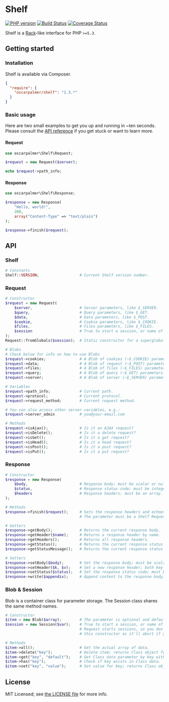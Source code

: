 # Shelf

[![PHP version](https://badge.fury.io/ph/oscarpalmer%2Fshelf.png)](http://badge.fury.io/ph/oscarpalmer%2Fshelf) [![Build Status](https://travis-ci.org/oscarpalmer/shelf.png?branch=master)](https://travis-ci.org/oscarpalmer/shelf) [![Coverage Status](https://coveralls.io/repos/oscarpalmer/shelf/badge.png?branch=master)](https://coveralls.io/r/oscarpalmer/shelf?branch=master)

Shelf is a [Rack](//rack.github.io)-like interface for PHP `>=5.3`.

## Getting started

### Installation

Shelf is available via Composer.

```json
{
  "require": {
    "oscarpalmer/shelf": "1.3.*"
  }
}
```

### Basic usage

Here are two small examples to get you up and running in ~ten seconds. Please consult the [API reference](#api) if you get stuck or want to learn more.

#### Request

```php
use oscarpalmer\Shelf\Request;

$request = new Request($server);

echo $request->path_info;
```

#### Response

```php
use oscarpalmer\Shelf\Response;

$response = new Response(
    "Hello, world!",
    200,
    array("Content-Type" => "text/plain")
);

$response->finish($request);
```

## API

### Shelf

```php
# Constants
Shelf::VERSION;                  # Current Shelf version number.
```

### Request

```php
# Constructor
$request = new Request(
    $server,                     # Server parameters, like $_SERVER.
    $query,                      # Query parameters, like $_GET.
    $data,                       # Data parameters, like $_POST.
    $cookie,                     # Cookie parameters, like $_COOKIE.
    $files,                      # Files parameters, like $_FILES.
    $session                     # True to start a session, or name of session to start.
);
Request::fromGlobals($session);  # Static constructor for a superglobal Request object.

# Blobs
# Check below for info on how to use Blobs
$request->cookies;               # A Blob of cookies (~$_COOKIE) parameters.
$request->data;                  # A Blob of request (~$_POST) parameters.
$request->files;                 # A Blob of files (~$_FILES) parameters.
$request->query;                 # A Blob of query (~$_GET) parameters.
$request->server;                # A Blob of server (~$_SERVER) parameters.

# Variables
$request->path_info;             # Current path.
$request->protocol;              # Current protocol.
$request->request_method;        # Current request method.

# You can also access other server variables, e.g.:
$request->server_admin           # you@your-email.com

# Methods
$request->isAjax();              # Is it an AJAX request?
$request->isDelete();            # Is it a delete request?
$request->isGet();               # Is it a get request?
$request->isHead();              # Is it a head request?
$request->isPost();              # Is it a post request?
$request->isPut();               # Is it a put request?
```

### Response

```php
# Constructor
$response = new Response(
    $body,                       # Response body; must be scalar or null.
    $status,                     # Response status code; must be integer.
    $headers                     # Response headers; must be an array.
);

# Methods
$response->finish($request);     # Sets the response headers and echoes the response body.
                                 # The parameter must be a Shelf Request object.

# Getters
$response->getBody();            # Returns the current response body.
$response->getHeader($name);     # Returns a response header by name.
$response->getHeaders();         # Returns all response headers.
$response->getStatus();          # Returns the current response status code.
$response->getStatusMessage();   # Returns the current response status message.

# Setters
$response->setBody($body);       # Set the response body; must be scalar.
$response->setHeader($k, $v);    # Set a new response header; both key and value must be strings.
$response->setStatus($status);   # Set the response status code; must be integer.
$response->write($appendix);     # Append content to the response body; must be scalar.
```

### Blob & Session

Blob is a container class for parameter storage. The Session class shares the same method names.

```php
# Constructor
$item = new Blob($array);        # The parameter is optional and defaults to an empty array.
$session = new Session($var);    # True to start a session, or name of session to start;
                                 # Request starts sessions, so you don't have to worry about
                                 # this constructor as it'll abort if $_SESSION alredy exists.

# Methods
$item->all();                    # Get the actual array of data.
$item->delete("key");            # Delete item; returns Class object for chaining.
$item->get("key", "default");    # Get Class data parameter by key with an optional default value.
$item->has("key");               # Check if key exists in Class data.
$item->set("key", "value");      # Set value for key; returns Class object for chaining.
```

## License

MIT Licensed; see [the LICENSE file](LICENSE) for more info.
